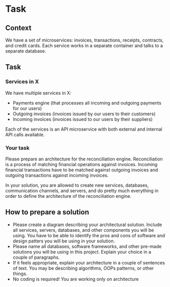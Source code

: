 # Task

## Context

We have a set of microservices: invoices, transactions, receipts, contracts, and credit cards. Each service works in a separate container and talks to a separate database.

## Task

### Services in X

We have multiple services in X:

- Payments engine (that processes all incoming and outgoing payments for our users)
- Outgoing invoices (invoices issued by our users to their customers)
- Incoming invoices (invoices issued to our users by their suppliers)

Each of the services is an API microservice with both external and internal API calls available.

### Your task

Please prepare an architecture for the reconciliation engine. Reconciliation is a process of matching financial operations against invoices. Incoming financial transactions have to be matched against outgoing invoices and outgoing transactions against incoming invoices.

In your solution, you are allowed to create new services, databases, communication channels, and servers, and do pretty much everything in order to define the architecture of the reconciliation engine.

## How to prepare a solution

- Please create a diagram describing your architectural solution. Include all services, servers, databases, and other components you will be using. You have to be able to identify the pros and cons of software and design patters you will be using in your solution.
- Please name all databases, software frameworks, and other pre-made solutions you will be using in this project. Explain your choice in a couple of paragraphs.
- If it feels appropriate, explain your architecture in a couple of sentences of text. You may be describing algorithms, OOPs patterns, or other things.
- No coding is required! You are working only on architecture
